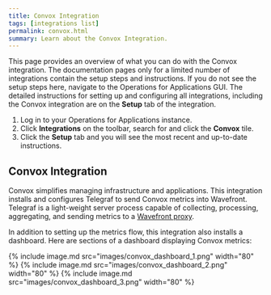 ```yaml
---
title: Convox Integration
tags: [integrations list]
permalink: convox.html
summary: Learn about the Convox Integration.
---
```


This page provides an overview of what you can do with the Convox integration. The documentation pages only for a limited number of integrations contain the setup steps and instructions. If you do not see the setup steps here, navigate to the Operations for Applications GUI. The detailed instructions for setting up and configuring all integrations, including the Convox integration are on the **Setup** tab of the integration.

1. Log in to your Operations for Applications instance. 
2. Click **Integrations** on the toolbar, search for and click the **Convox** tile. 
3. Click the **Setup** tab and you will see the most recent and up-to-date instructions.

## Convox Integration

Convox simplifies managing infrastructure and applications. This integration installs and configures Telegraf to send Convox metrics into Wavefront. Telegraf is a light-weight server process capable of collecting, processing, aggregating, and sending metrics to a [Wavefront proxy](https://docs.wavefront.com/proxies.html).

In addition to setting up the metrics flow, this integration also installs a dashboard. Here are sections of a dashboard displaying Convox metrics:

{% include image.md src="images/convox_dashboard_1.png" width="80" %}
{% include image.md src="images/convox_dashboard_2.png" width="80" %}
{% include image.md src="images/convox_dashboard_3.png" width="80" %}




